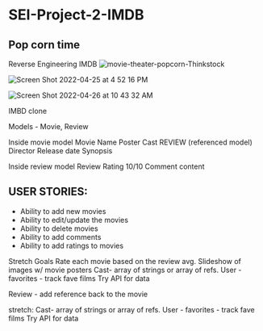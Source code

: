 # SEI-Project-2-IMDB 
## Pop corn time 
Reverse Engineering IMDB
![movie-theater-popcorn-Thinkstock](https://user-images.githubusercontent.com/100155199/165326015-b9d4eb05-cc9f-440d-8836-2c749a2810e6.jpeg)




![Screen Shot 2022-04-25 at 4 52 16 PM](https://user-images.githubusercontent.com/100155199/165326356-376d569e-669a-4dd1-a288-61ff4c909406.png)



![Screen Shot 2022-04-26 at 10 43 32 AM](https://user-images.githubusercontent.com/100155199/165326601-81e6854e-f4b1-4b7d-b463-7c91da29bec9.png)


IMBD clone

Models - Movie, Review

Inside movie model
Movie
Name
Poster
Cast
REVIEW (referenced model)
Director
Release date
Synopsis

Inside review model
Review
Rating 10/10
Comment content

## USER STORIES:
* Ability to add new movies
* Ability to edit/update the movies
* Ability to delete movies
* Ability to add comments
* Ability to add ratings to movies 

Stretch Goals
Rate each movie based on the review avg.
Slideshow of images w/ movie posters
Cast- array of strings or array of refs.
User - favorites - track fave films
Try API for data




Review - add reference back to the movie


stretch:
Cast- array of strings or array of refs.
User - favorites - track fave films
Try API for data
